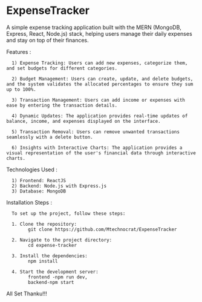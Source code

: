 ﻿# ExpenseTracker

A simple expense tracking application built with the MERN (MongoDB, Express, React, Node.js) stack, helping users manage their daily expenses and stay on top of their finances.

Features : 

      1) Expense Tracking: Users can add new expenses, categorize them, and set budgets for different categories.
      
      2) Budget Management: Users can create, update, and delete budgets, and the system validates the allocated percentages to ensure they sum up to 100%.
      
      3) Transaction Management: Users can add income or expenses with ease by entering the transaction details.
      
      4) Dynamic Updates: The application provides real-time updates of balance, income, and expenses displayed on the interface.
      
      5) Transaction Removal: Users can remove unwanted transactions seamlessly with a delete button.
      
      6) Insights with Interactive Charts: The application provides a visual representation of the user's financial data through interactive charts.


Technologies Used :

      1) Frontend: ReactJS
      2) Backend: Node.js with Express.js
      3) Database: MongoDB


Installation Steps :

      To set up the project, follow these steps:
      
      1. Clone the repository:
            git clone https://github.com/Mtechnocrat/ExpenseTracker
       
      2. Navigate to the project directory:
            cd expense-tracker
         
      3. Install the dependencies:
            npm install
      
      4. Start the development server:
            frontend -npm run dev,
            backend-npm start

All Set Thanku!!!
